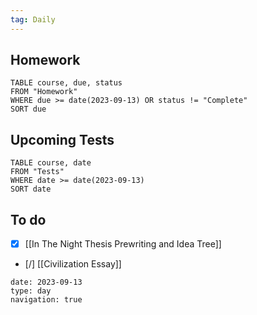 ```yaml
---
tag: Daily
---
```

## Homework
```dataview
TABLE course, due, status
FROM "Homework" 
WHERE due >= date(2023-09-13) OR status != "Complete"
SORT due
```
## Upcoming Tests
```dataview
TABLE course, date
FROM "Tests" 
WHERE date >= date(2023-09-13)
SORT date
```
## To do
- [x] [[In The Night Thesis Prewriting and Idea Tree]]
- [/] [[Civilization Essay]]

```gEvent
date: 2023-09-13
type: day
navigation: true
```